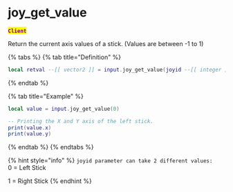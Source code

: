 # joy\_get\_value

<mark style="color:purple;">**`Client`**</mark>

Return the current axis values of a stick. (Values are between -1 to 1)

{% tabs %}
{% tab title="Definition" %}
```lua
local retval --[[ vector2 ]] = input.joy_get_value(joyid --[[ integer ]])
```
{% endtab %}

{% tab title="Example" %}
```lua
local value = input.joy_get_value(0)

-- Printing the X and Y axis of the left stick.
print(value.x)
print(value.y)
```
{% endtab %}
{% endtabs %}

{% hint style="info" %}
`joyid parameter can take 2 different values:`\
0 = Left Stick

1 = Right Stick
{% endhint %}
